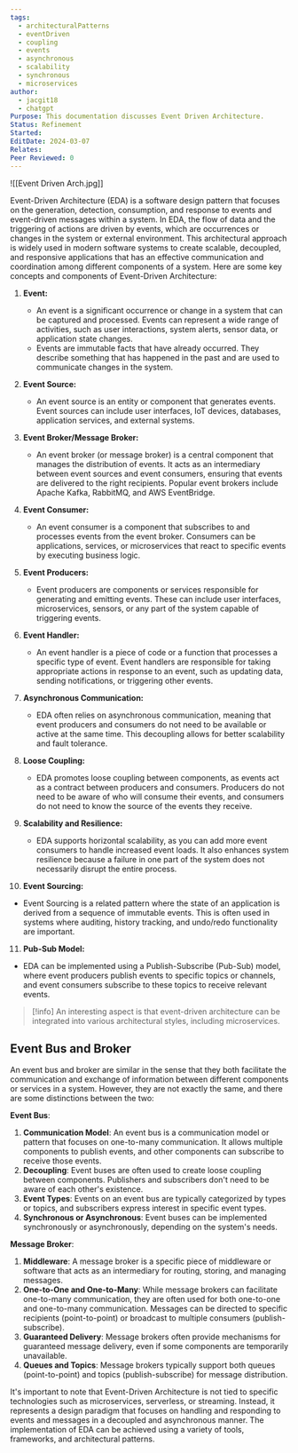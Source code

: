 ```yaml
---
tags:
  - architecturalPatterns
  - eventDriven
  - coupling
  - events
  - asynchronous
  - scalability
  - synchronous
  - microservices
author:
  - jacgit18
  - chatgpt
Purpose: This documentation discusses Event Driven Architecture.
Status: Refinement
Started: 
EditDate: 2024-03-07
Relates: 
Peer Reviewed: 0
---
```

![[Event Driven Arch.jpg]]

Event-Driven Architecture (EDA) is a software design pattern that focuses on the generation, detection, consumption,  and response to events and event-driven messages within a system. In EDA, the flow of data and the triggering of actions are driven by events, which are occurrences or changes in the system or external environment. This architectural approach is widely used in modern software systems to create scalable, decoupled, and responsive applications that has an effective communication and coordination among different components of a system. Here are some key concepts and components of Event-Driven Architecture:

1. **Event:**
   - An event is a significant occurrence or change in a system that can be captured and processed. Events can represent a wide range of activities, such as user interactions, system alerts, sensor data, or application state changes.
   - Events are immutable facts that have already occurred. They describe something that has happened in the past and are used to communicate changes in the system.

2. **Event Source:**
   - An event source is an entity or component that generates events. Event sources can include user interfaces, IoT devices, databases, application services, and external systems.

3. **Event Broker/Message Broker:**
   - An event broker (or message broker) is a central component that manages the distribution of events. It acts as an intermediary between event sources and event consumers, ensuring that events are delivered to the right recipients. Popular event brokers include Apache Kafka, RabbitMQ, and AWS EventBridge.

4. **Event Consumer:**
   - An event consumer is a component that subscribes to and processes events from the event broker. Consumers can be applications, services, or microservices that react to specific events by executing business logic.
   
5. **Event Producers:**
   - Event producers are components or services responsible for generating and emitting events. These can include user interfaces, microservices, sensors, or any part of the system capable of triggering events.

6. **Event Handler:**
   - An event handler is a piece of code or a function that processes a specific type of event. Event handlers are responsible for taking appropriate actions in response to an event, such as updating data, sending notifications, or triggering other events.

7. **Asynchronous Communication:**
   - EDA often relies on asynchronous communication, meaning that event producers and consumers do not need to be available or active at the same time. This decoupling allows for better scalability and fault tolerance.

8. **Loose Coupling:**
   - EDA promotes loose coupling between components, as events act as a contract between producers and consumers. Producers do not need to be aware of who will consume their events, and consumers do not need to know the source of the events they receive.

9. **Scalability and Resilience:**
   - EDA supports horizontal scalability, as you can add more event consumers to handle increased event loads. It also enhances system resilience because a failure in one part of the system does not necessarily disrupt the entire process.

10. **Event Sourcing:**
   - Event Sourcing is a related pattern where the state of an application is derived from a sequence of immutable events. This is often used in systems where auditing, history tracking, and undo/redo functionality are important.

11. **Pub-Sub Model:**
   - EDA can be implemented using a Publish-Subscribe (Pub-Sub) model, where event producers publish events to specific topics or channels, and event consumers subscribe to these topics to receive relevant events.

> [!info] 
> An interesting aspect is that event-driven architecture can be integrated into various architectural styles, including microservices.

## Event Bus and Broker

An event bus and broker are similar in the sense that they both facilitate the communication and exchange of information between different components or services in a system. However, they are not exactly the same, and there are some distinctions between the two:  
  
**Event Bus**:  
1. **Communication Model**: An event bus is a communication model or pattern that focuses on one-to-many communication. It allows multiple components to publish events, and other components can subscribe to receive those events.  
2. **Decoupling**: Event buses are often used to create loose coupling between components. Publishers and subscribers don't need to be aware of each other's existence.  
3. **Event Types**: Events on an event bus are typically categorized by types or topics, and subscribers express interest in specific event types.  
4. **Synchronous or Asynchronous**: Event buses can be implemented synchronously or asynchronously, depending on the system's needs.  
  
**Message Broker**:  
1. **Middleware**: A message broker is a specific piece of middleware or software that acts as an intermediary for routing, storing, and managing messages.  
2. **One-to-One and One-to-Many**: While message brokers can facilitate one-to-many communication, they are often used for both one-to-one and one-to-many communication. Messages can be directed to specific recipients (point-to-point) or broadcast to multiple consumers (publish-subscribe).  
3. **Guaranteed Delivery**: Message brokers often provide mechanisms for guaranteed message delivery, even if some components are temporarily unavailable.  
4. **Queues and Topics**: Message brokers typically support both queues (point-to-point) and topics (publish-subscribe) for message distribution. 


It's important to note that Event-Driven Architecture is not tied to specific technologies such as microservices, serverless, or streaming. Instead, it represents a design paradigm that focuses on handling and responding to events and messages in a decoupled and asynchronous manner. The implementation of EDA can be achieved using a variety of tools, frameworks, and architectural patterns.